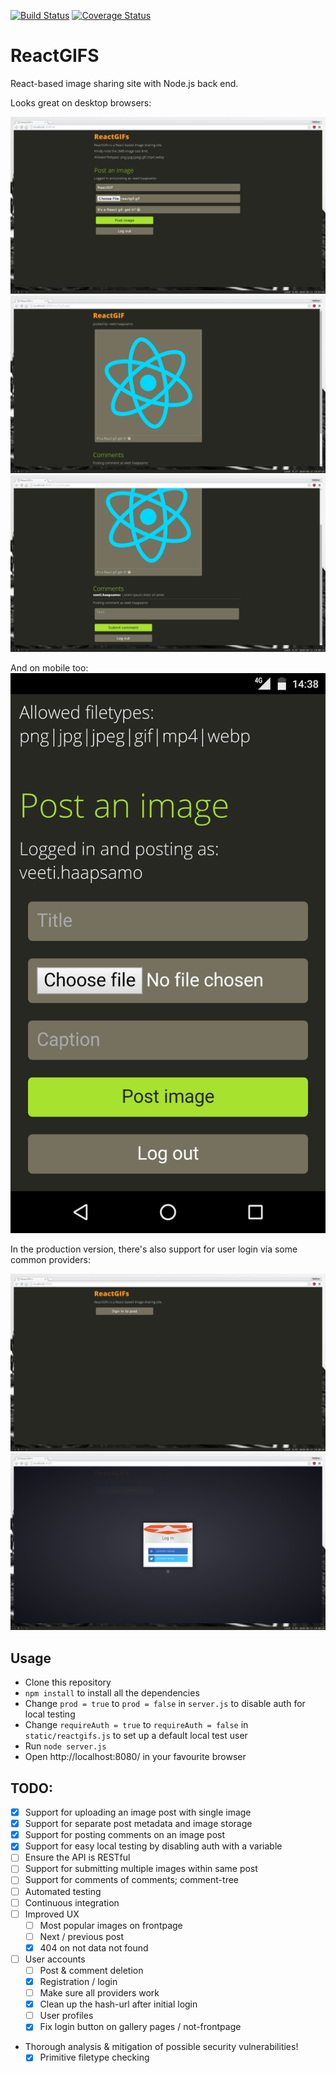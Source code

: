 [![Build Status](https://travis-ci.org/Walther/reactgifs.svg?branch=master)](https://travis-ci.org/Walther/reactgifs)
[![Coverage Status](https://coveralls.io/repos/github/Walther/reactgifs/badge.svg?branch=master)](https://coveralls.io/github/Walther/reactgifs?branch=master)

# ReactGIFS

React-based image sharing site with Node.js back end.

Looks great on desktop browsers:

![Index page, logged in, submit form](screenshots/2016-02-11-132703_1920x1080_scrot.png)
![Gallery page with a submitted image](screenshots/2016-02-11-132731_1920x1080_scrot.png)
![Gallery page with example comment](screenshots/2016-02-11-132812_1920x1080_scrot.png)

And on mobile too:
![Index page on mobile](screenshots/reactgifs-mobile.jpg)

In the production version, there's also support for user login via some common providers:

![Index page, not logged in](screenshots/2016-02-11-132620_1920x1080_scrot.png)
![Index page, login box](screenshots/2016-02-11-132625_1920x1080_scrot.png)

## Usage

- Clone this repository
- `npm install` to install all the dependencies
- Change `prod = true` to `prod = false` in `server.js` to disable auth for local testing
- Change `requireAuth = true` to `requireAuth = false` in `static/reactgifs.js` to set up a default local test user
- Run `node server.js`
- Open http://localhost:8080/ in your favourite browser


## TODO:

- [x] Support for uploading an image post with single image
- [x] Support for separate post metadata and image storage
- [x] Support for posting comments on an image post
- [x] Support for easy local testing by disabling auth with a variable
- [ ] Ensure the API is RESTful
- [ ] Support for submitting multiple images within same post
- [ ] Support for comments of comments; comment-tree
- [ ] Automated testing
- [ ] Continuous integration
- [ ] Improved UX
  - [ ] Most popular images on frontpage
  - [ ] Next / previous post
  - [x] 404 on not data not found
- [ ] User accounts
  - [ ] Post & comment deletion
  - [x] Registration / login
  - [ ] Make sure all providers work
  - [x] Clean up the hash-url after initial login
  - [ ] User profiles
  - [x] Fix login button on gallery pages / not-frontpage
- Thorough analysis & mitigation of possible security vulnerabilities!
  - [x] Primitive filetype checking
